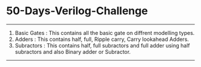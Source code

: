 # 50-Days-Verilog-Challenge
-----------------------------------------------------------------------------------------------------------------------------------------------------------------------
1. Basic Gates : This contains all the basic gate on diffrent modelling types.
2. Adders : This contains half, full, Ripple carry, Carry lookahead Adders.
3. Subractors : This contains half, full subractors and full adder using half subractors and also Binary adder or Subractor.
-----------------------------------------------------------------------------------------------------------------------------------------------------------------------

